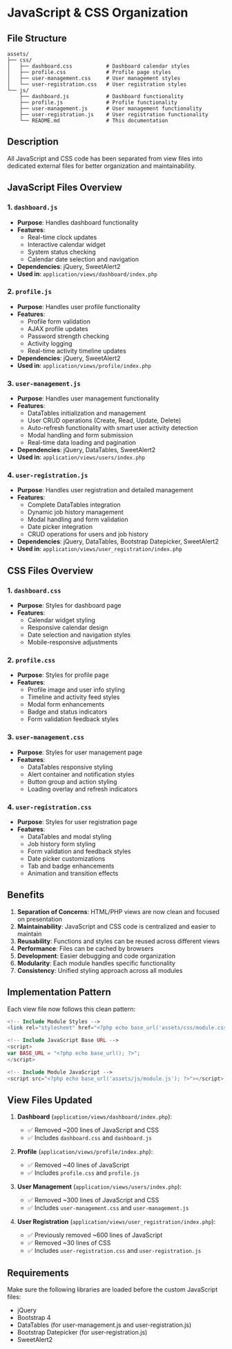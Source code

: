 # JavaScript & CSS Organization

## File Structure

```
assets/
├── css/
│   ├── dashboard.css           # Dashboard calendar styles
│   ├── profile.css             # Profile page styles
│   ├── user-management.css     # User management styles
│   └── user-registration.css   # User registration styles
└── js/
    ├── dashboard.js            # Dashboard functionality
    ├── profile.js              # Profile functionality
    ├── user-management.js      # User management functionality
    ├── user-registration.js    # User registration functionality
    └── README.md               # This documentation
```

## Description

All JavaScript and CSS code has been separated from view files into dedicated external files for better organization and maintainability.

## JavaScript Files Overview

### 1. `dashboard.js`

- **Purpose**: Handles dashboard functionality
- **Features**:
  - Real-time clock updates
  - Interactive calendar widget
  - System status checking
  - Calendar date selection and navigation
- **Dependencies**: jQuery, SweetAlert2
- **Used in**: `application/views/dashboard/index.php`

### 2. `profile.js`

- **Purpose**: Handles user profile functionality
- **Features**:
  - Profile form validation
  - AJAX profile updates
  - Password strength checking
  - Activity logging
  - Real-time activity timeline updates
- **Dependencies**: jQuery, SweetAlert2
- **Used in**: `application/views/profile/index.php`

### 3. `user-management.js`

- **Purpose**: Handles user management functionality
- **Features**:
  - DataTables initialization and management
  - User CRUD operations (Create, Read, Update, Delete)
  - Auto-refresh functionality with smart user activity detection
  - Modal handling and form submission
  - Real-time data loading and pagination
- **Dependencies**: jQuery, DataTables, SweetAlert2
- **Used in**: `application/views/users/index.php`

### 4. `user-registration.js`

- **Purpose**: Handles user registration and detailed management
- **Features**:
  - Complete DataTables integration
  - Dynamic job history management
  - Modal handling and form validation
  - Date picker integration
  - CRUD operations for users and job history
- **Dependencies**: jQuery, DataTables, Bootstrap Datepicker, SweetAlert2
- **Used in**: `application/views/user_registration/index.php`

## CSS Files Overview

### 1. `dashboard.css`

- **Purpose**: Styles for dashboard page
- **Features**:
  - Calendar widget styling
  - Responsive calendar design
  - Date selection and navigation styles
  - Mobile-responsive adjustments

### 2. `profile.css`

- **Purpose**: Styles for profile page
- **Features**:
  - Profile image and user info styling
  - Timeline and activity feed styles
  - Modal form enhancements
  - Badge and status indicators
  - Form validation feedback styles

### 3. `user-management.css`

- **Purpose**: Styles for user management page
- **Features**:
  - DataTables responsive styling
  - Alert container and notification styles
  - Button group and action styling
  - Loading overlay and refresh indicators

### 4. `user-registration.css`

- **Purpose**: Styles for user registration page
- **Features**:
  - DataTables and modal styling
  - Job history form styling
  - Form validation and feedback styles
  - Date picker customizations
  - Tab and badge enhancements
  - Animation and transition effects

## Benefits

1. **Separation of Concerns**: HTML/PHP views are now clean and focused on presentation
2. **Maintainability**: JavaScript and CSS code is centralized and easier to maintain
3. **Reusability**: Functions and styles can be reused across different views
4. **Performance**: Files can be cached by browsers
5. **Development**: Easier debugging and code organization
6. **Modularity**: Each module handles specific functionality
7. **Consistency**: Unified styling approach across all modules

## Implementation Pattern

Each view file now follows this clean pattern:

```php
<!-- Include Module Styles -->
<link rel="stylesheet" href="<?php echo base_url('assets/css/module.css'); ?>">

<!-- Include JavaScript Base URL -->
<script>
var BASE_URL = "<?php echo base_url(); ?>";
</script>

<!-- Include Module JavaScript -->
<script src="<?php echo base_url('assets/js/module.js'); ?>"></script>
```

## View Files Updated

1. **Dashboard** (`application/views/dashboard/index.php`):

   - ✅ Removed ~200 lines of JavaScript and CSS
   - ✅ Includes `dashboard.css` and `dashboard.js`

2. **Profile** (`application/views/profile/index.php`):

   - ✅ Removed ~40 lines of JavaScript
   - ✅ Includes `profile.css` and `profile.js`

3. **User Management** (`application/views/users/index.php`):

   - ✅ Removed ~300 lines of JavaScript and CSS
   - ✅ Includes `user-management.css` and `user-management.js`

4. **User Registration** (`application/views/user_registration/index.php`):
   - ✅ Previously removed ~600 lines of JavaScript
   - ✅ Removed ~30 lines of CSS
   - ✅ Includes `user-registration.css` and `user-registration.js`

## Requirements

Make sure the following libraries are loaded before the custom JavaScript files:

- jQuery
- Bootstrap 4
- DataTables (for user-management.js and user-registration.js)
- Bootstrap Datepicker (for user-registration.js)
- SweetAlert2

